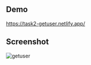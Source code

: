 ## Demo
https://task2-getuser.netlify.app/

## Screenshot

![getuser](https://user-images.githubusercontent.com/89120135/201520133-ee7d99d2-d9af-4f9a-bb8c-52787ffedd12.png)
